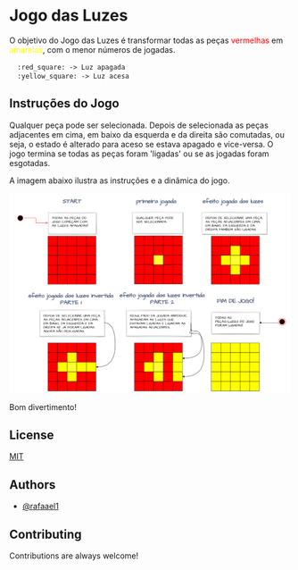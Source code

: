 # Jogo das Luzes

O objetivo do Jogo das Luzes é transformar todas as peças <span style="color:red">vermelhas</span>
 em <span style="color:yellow">amarelas</span>, com o menor números de jogadas.

      :red_square: -> Luz apagada
      :yellow_square: -> Luz acesa

## Instruções do Jogo

Qualquer peça pode ser selecionada. Depois de selecionada as peças adjacentes em cima, em baixo da esquerda e da direita são comutadas, ou seja, o estado é alterado para aceso se estava apagado e vice-versa. O jogo termina se todas as peças foram 'ligadas' ou se as jogadas foram esgotadas.

A imagem abaixo ilustra as instruções e a dinâmica do jogo.

![Instrução_jogo_das_luzes](JOGO_DAS_LUZES-1.png)

Bom divertimento!

## License

[MIT](https://choosealicense.com/licenses/mit/)

## Authors

- [@rafaael1](https://github.com/rafaael1)

## Contributing

Contributions are always welcome!